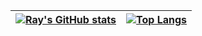 | [![Ray's GitHub stats](https://github-readme-stats.vercel.app/api?username=fgprodigal&theme=vue&hide_border=true)](https://github.com/fgprodigal) | [![Top Langs](https://github-readme-stats.vercel.app/api/top-langs/?username=anuraghazra&layout=compact&theme=vue&hide_border=true)](https://github.com/fgprodigal) |
| ------------- | ------------- |
